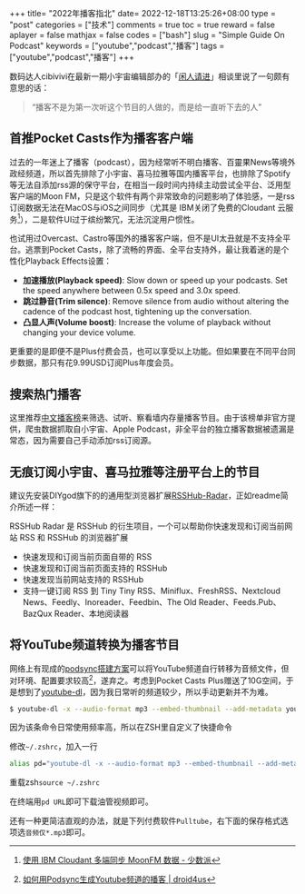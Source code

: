 +++
title= "2022年播客指北"
date= 2022-12-18T13:25:26+08:00
type = "post"
categories = ["技术"]
comments = true
toc = true
reward = false
aplayer = false
mathjax = false
codes = ["bash"]
slug = "Simple Guide On Podcast"
keywords = ["youtube","podcast","播客"]
tags = ["youtube","podcast","播客"]
+++

数码达人cibivivi在最新一期小宇宙编辑部办的「[闲人请进](https://www.xiaoyuzhoufm.com/podcast/6128c5755654912f99966a32)」相谈里说了一句颇有意思的话：

>“播客不是为第一次听这个节目的人做的，而是给一直听下去的人”

<!--more-->

## 首推Pocket Casts作为播客客户端

过去的一年迷上了播客（podcast），因为经常听不明白播客、百靈果News等境外政经频道，所以首先排除了小宇宙、喜马拉雅等国内播客平台，也排除了Spotify等无法自添加rss源的保守平台，在相当一段时间内持续主动尝试全平台、泛用型客户端的Moon FM，只是这个软件有两个非常致命的问题影响了体验感，一是rss订阅数据无法在MacOS与iOS之间同步（尤其是 IBM关闭了免费的Cloudant 云服务[^1]），二是软件UI过于缤纷繁冗，无法沉淀用户惯性。

也试用过Overcast、Castro等国外的播客客户端，但不是UI太丑就是不支持全平台。逃票到Pocket Casts，除了流畅的界面、全平台支持外，最让我着迷的是个性化Playback Effects设置：

- **加速播放(Playback speed)**: Slow down or speed up your podcasts. Set the speed anywhere between 0.5x speed and 3.0x speed.
- **跳过静音(Trim silence)**: Remove silence from audio without altering the cadence of the podcast host, tightening up the conversation.
- **凸显人声(Volume boost)**: Increase the volume of playback without changing your device volume.

更重要的是即便不是Plus付费会员，也可以享受以上功能。但如果要在不同平台同步数据，那只有花9.99USD订阅Plus年度会员。

## 搜索热门播客

这里推荐[中文播客榜](https://xyzrank.com/#/)来筛选、试听、察看墙内存量播客节目。由于该榜单非官方提供，爬虫数据抓取自小宇宙、Apple Podcast，非全平台的独立播客数据被遗漏是常态，因为需要自己手动添加rss订阅源。

## 无痕订阅小宇宙、喜马拉雅等注册平台上的节目

建议先安装DIYgod旗下的的通用型浏览器扩展[RSSHub-Radar](https://github.com/DIYgod/RSSHub-Radar)，正如readme简介所述一样：

RSSHub Radar 是 RSSHub 的衍生项目，一个可以帮助你快速发现和订阅当前网站 RSS 和 RSSHub 的浏览器扩展

- 快速发现和订阅当前页面自带的 RSS
- 快速发现和订阅当前页面支持的 RSSHub
- 快速发现当前网站支持的 RSSHub
- 支持一键订阅 RSS 到 Tiny Tiny RSS、Miniflux、FreshRSS、Nextcloud News、Feedly、Inoreader、Feedbin、The Old Reader、Feeds.Pub、BazQux Reader、本地阅读器


## 将YouTube频道转换为播客节目

网络上有现成的[podsync搭建方案](https://github.com/mxpv/podsync)可以将YouTube频道自行转移为音频文件，但对环境、配置要求较高[^2]，遂弃之。考虑到Pocket Casts Plus赠送了10G空间，于是想到了[youtube-dl](https://github.com/ytdl-org/youtube-dl)，因为我日常听的频道较少，所以手动更新并不为难。

```bash
$ youtube-dl -x --audio-format mp3 --embed-thumbnail --add-metadata youtube-URL
```

因为该条命令日常使用频率高，所以在ZSH里自定义了快捷命令

修改`~/.zshrc`，加入一行

```bash
alias pd="youtube-dl -x --audio-format mp3 --embed-thumbnail --add-metadata"
```

重载zsh`source ~/.zshrc`

在终端用`pd URL`即可下载油管视频即可。

还有一种更简洁直观的办法，就是下列付费软件`Pulltube`，右下面的保存格式选项选`音频仅*.mp3`即可。


[^1]: [使用 IBM Cloudant 多端同步 MoonFM 数据 - 少数派](https://sspai.com/post/58297)
[^2]: [如何用Podsync生成Youtube频道的播客 | droid4us](https://droid4.us/generate-youtube-rss-by-podsync/)